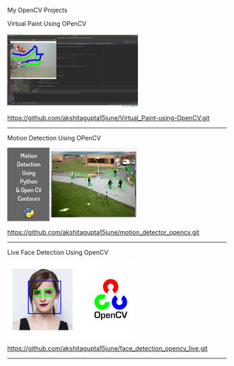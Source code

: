 My OpenCV Projects

Virtual Paint Using OPenCV

<img src="images/virt.jpeg?raw=true"/>

https://github.com/akshitagupta15june/Virtual_Paint-using-OpenCV.git


---
Motion Detection Using OPenCV

<img src="images/motion.jpeg?raw=true"/>

https://github.com/akshitagupta15june/motion_detector_opencv.git


---
Live Face Detection Using OpenCV

<img src="images/face.jpeg?raw=true"/>

https://github.com/akshitagupta15june/face_detection_opencv_live.git


---
